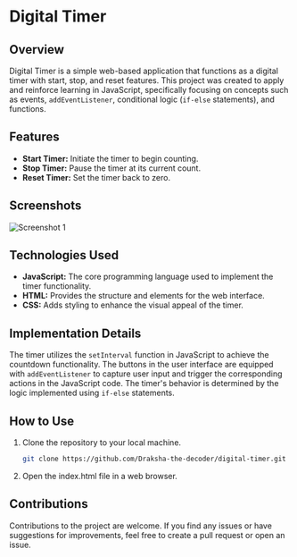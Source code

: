 # Digital Timer

## Overview

Digital Timer is a simple web-based application that functions as a digital timer with start, stop, and reset features. This project was created to apply and reinforce learning in JavaScript, specifically focusing on concepts such as events, `addEventListener`, conditional logic (`if-else` statements), and functions.

## Features

- **Start Timer:** Initiate the timer to begin counting.
- **Stop Timer:** Pause the timer at its current count.
- **Reset Timer:** Set the timer back to zero.

## Screenshots

![Screenshot 1](screenshots/screenshot1.png)

## Technologies Used

- **JavaScript:** The core programming language used to implement the timer functionality.
- **HTML:** Provides the structure and elements for the web interface.
- **CSS:** Adds styling to enhance the visual appeal of the timer.

## Implementation Details

The timer utilizes the `setInterval` function in JavaScript to achieve the countdown functionality. The buttons in the user interface are equipped with `addEventListener` to capture user input and trigger the corresponding actions in the JavaScript code. The timer's behavior is determined by the logic implemented using `if-else` statements.

## How to Use

1. Clone the repository to your local machine.
   ```bash
   git clone https://github.com/Draksha-the-decoder/digital-timer.git
   
2. Open the index.html file in a web browser.

## Contributions
Contributions to the project are welcome. If you find any issues or have suggestions for improvements, feel free to create a pull request or open an issue.
